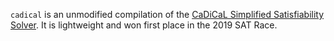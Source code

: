 `cadical` is an unmodified compilation of the [CaDiCaL Simplified Satisfiability Solver](https://github.com/arminbiere/cadical). It is lightweight and won first place in the 2019 SAT Race.
